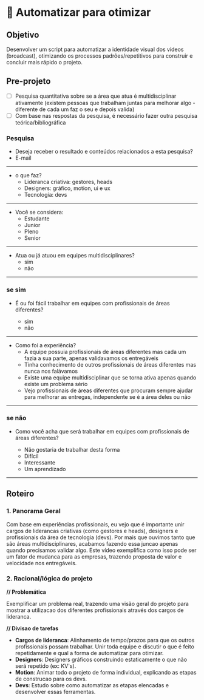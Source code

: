 # :pushpin: Automatizar para otimizar

## Objetivo

Desenvolver um script para automatizar a identidade visual dos vídeos (broadcast), otimizando os processos padrões/repetitivos para construir e concluir mais rápido o projeto.

## Pre-projeto

- [ ] Pesquisa quantitativa sobre se a área que atua é multidisciplinar ativamente (existem pessoas que trabalham juntas para melhorar algo - diferente de cada um faz o seu e depois valida)
- [ ] Com base nas respostas da pesquisa, é necessário fazer outra pesquisa teórica/bibliográfica

### Pesquisa

- Deseja receber o resultado e conteúdos relacionados a esta pesquisa?
- E-mail

---

- o que faz?
  - Lideranca criativa: gestores, heads
  - Designers: gráfico, motion, ui e ux
  - Tecnologia: devs

---

- Você se considera:
  - Estudante
  - Junior
  - Pleno
  - Senior

---

- Atua ou já atuou em equipes multidisciplinares?
  - sim
  - não

---

### se sim

- É ou foi fácil trabalhar em equipes com profissionais de áreas diferentes?

  - sim
  - não

---

- Como foi a experiência?
  - A equipe possuia profissionais de áreas diferentes mas cada um fazia a sua parte, apenas validavamos os entregáveis
  - Tinha conhecimento de outros profissionais de áreas diferentes mas nunca nos falávamos
  - Existe uma equipe multidisciplinar que se torna ativa apenas quando existe um problema sério
  - Vejo profissionais de áreas diferentes que procuram sempre ajudar para melhorar as entregas, independente se é a área deles ou não

---

### se não

- Como você acha que será trabalhar em equipes com profissionais de áreas diferentes?

  - Não gostaria de trabalhar desta forma
  - Difícil
  - Interessante
  - Um aprendizado

---

## Roteiro

### 1. Panorama Geral

Com base em experiências profissionais, eu vejo que é importante unir cargos de liderancas criativas (como gestores e heads), designers e profissionais da área de tecnologia (devs). Por mais que ouvimos tanto que são áreas multidisciplinares, acabamos fazendo essa juncao apenas quando precisamos validar algo. Este vídeo exemplifica como isso pode ser um fator de mudanca para as empresas, trazendo proposta de valor e velocidade nos entregáveis.

### 2. Racional/lógica do projeto

**// Problemática**

Exemplificar um problema real, trazendo uma visão geral do projeto para mostrar a utilizacao dos diferentes profissionais através dos cargos de lideranca.

**// Divisao de tarefas**

- **Cargos de lideranca**: Alinhamento de tempo/prazos para que os outros profissionais possam trabalhar. Unir toda equipe e discutir o que é feito repetidamente e qual a forma de automatizar para otimizar.
- **Designers**: Designers gráficos construindo estaticamente o que não será repetido (ex: KV's).
- **Motion**: Animar todo o projeto de forma individual, explicando as etapas de construcao para os devs.
- **Devs**: Estudo sobre como automatizar as etapas elencadas e desenvolver essas ferramentas.
